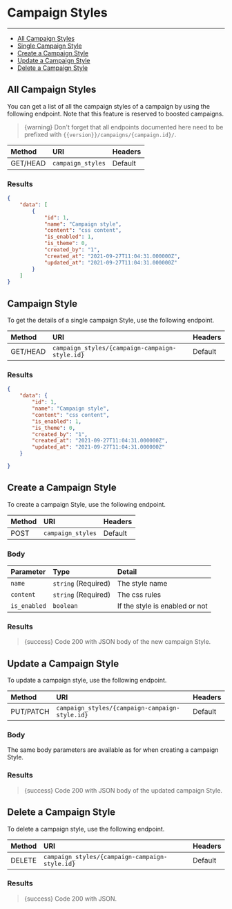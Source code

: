 # Campaign Styles

---

- [All Campaign Styles](#all-campaign-styles)
- [Single Campaign Style](#campaign-style)
- [Create a Campaign Style](#create-campaign-style)
- [Update a Campaign Style](#update-campaign-style)
- [Delete a Campaign Style](#delete-campaign-style)

<a name="all-campaign-styles"></a>
## All Campaign Styles

You can get a list of all the campaign styles of a campaign by using the following endpoint. Note that this feature is reserved to boosted campaigns.

> {warning} Don't forget that all endpoints documented here need to be prefixed with `{{version}}/campaigns/{campaign.id}/`.


| Method | URI | Headers |
| :- |   :-   |  :-  |
| GET/HEAD | `campaign_styles` | Default |

### Results
```json
{
    "data": [
        {
            "id": 1,
            "name": "Campaign style",
            "content": "css content",
            "is_enabled": 1,
            "is_theme": 0,
            "created_by": "1",
            "created_at": "2021-09-27T11:04:31.000000Z",
            "updated_at": "2021-09-27T11:04:31.000000Z"
        }
    ]
}
```


<a name="campaign-style"></a>
## Campaign Style

To get the details of a single campaign Style, use the following endpoint.

| Method | URI | Headers |
| :- |   :-   |  :-  |
| GET/HEAD | `campaign_styles/{campaign-campaign-style.id}` | Default |

### Results
```json
{
    "data": {
        "id": 1,
        "name": "Campaign style",
        "content": "css content",
        "is_enabled": 1,
        "is_theme": 0,
        "created_by": "1",
        "created_at": "2021-09-27T11:04:31.000000Z",
        "updated_at": "2021-09-27T11:04:31.000000Z"
    }

}
```


<a name="create-campaign Style"></a>
## Create a Campaign Style

To create a campaign Style, use the following endpoint.

| Method | URI | Headers |
| :- |   :-   |  :-  |
| POST | `campaign_styles` | Default |

### Body

| Parameter | Type | Detail |
| :- |   :-   |  :-  |
| `name` | `string` (Required) | The style name |
| `content` | `string` (Required) | The css rules |
| `is_enabled` | `boolean` | If the style is enabled or not  |

### Results

> {success} Code 200 with JSON body of the new campaign Style.


<a name="update-campaign-style"></a>
## Update a Campaign Style

To update a campaign style, use the following endpoint.

| Method | URI | Headers |
| :- |   :-   |  :-  |
| PUT/PATCH | `campaign_styles/{campaign-campaign-style.id}` | Default |

### Body

The same body parameters are available as for when creating a campaign Style.

### Results

> {success} Code 200 with JSON body of the updated campaign Style.


<a name="delete-campaign Style"></a>
## Delete a Campaign Style

To delete a campaign style, use the following endpoint.

| Method | URI | Headers |
| :- |   :-   |  :-  |
| DELETE | `campaign_styles/{campaign-campaign-style.id}` | Default |

### Results

> {success} Code 200 with JSON.
